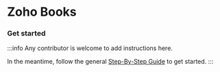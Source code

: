 # Zoho Books

### Get started

:::info
Any contributor is welcome to add instructions here. 

In the meantime, follow the general [Step-By-Step Guide](../reference/guide.md) to get started. 
:::